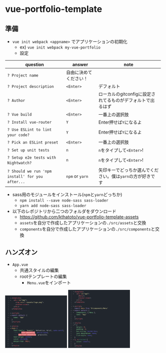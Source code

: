 # vue-portfolio-template
## 準備
- `vue init webpack <appname>` でアプリケーションの初期化
  - ex) `vue init webpack my-vue-portfolio`
  - 設定

|question|answer|note|
|---|---|---|
|`? Project name`|自由に決めてください！||
|`? Project description`|`<Enter>`|デフォルト|
|`? Author`|`<Enter>`|ローカルのgitconfigに設定されてるものがデフォルトで出るはず|
|`? Vue build`|`<Enter>`|一番上の選択肢|
|`? Install vue-router`|`Y`|Enter押せば`Y`になるよ|
|`? Use ESLint to lint your code?`|`Y`|Enter押せば`Y`になるよ|
|`? Pick an ESLint preset`|`<Enter>`|一番上の選択肢|
|`? Set up unit tests`|`n`|`n`をタイプして`<Enter>`!|
|`? Setup e2e tests with Nightwatch?`|`n`|`n`をタイプして`<Enter>`!|
|`? Should we run 'npm install' for you after...`|`npm` or `yarn`|矢印キーでどっちか選んでください。僕は`yarn`の方が好きです|

- sass用のモジュールをインストール(`npm`と`yarn`どっちか)
  - `npm install --save node-sass sass-loader`
  - `yarn add node-sass sass-loader`
- 以下のレポジトリから二つのフォルダをダウンロード
  - https://github.com/kthatoto/vue-portfolio-template-assets
  - `assets`を自分で作成したアプリケーションの`./src/assets`と交換
  - `components`を自分で作成したアプリケーションの`./src/components`と交換

## ハンズオン
- `App.vue`
  - 共通スタイルの編集
  - rootテンプレートの編集
    - `Menu.vue`をインポート
<img src="./readme_images/appvue-before.png" width="200">
<img src="./readme_images/appvue-after.png" width="200">
